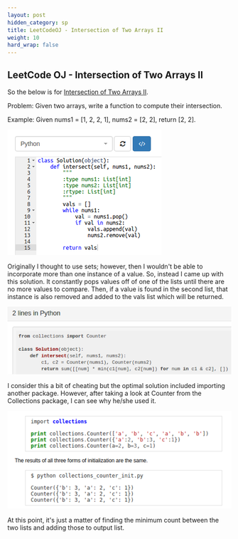 ```yaml
---
layout: post
hidden_category: sp
title: LeetCodeOJ - Intersection of Two Arrays II
weight: 10
hard_wrap: false
---
```


## LeetCode OJ - Intersection of Two Arrays II


So the below is for [Intersection of Two Arrays II](https://leetcode.com/problems/intersection-of-two-arrays-ii/).

Problem:
Given two arrays, write a function to compute their intersection.

Example:
Given nums1 = [1, 2, 2, 1], nums2 = [2, 2], return [2, 2].

![png](https://raw.githubusercontent.com/JonathanJohann/Research/master/_posts/Scratch_Pad/Pics/intersect_two_arrays_ii.png)

Originally I thought to use sets; however, then I wouldn't be able to incorporate more than one instance of a value. So, instead I came up with this solution. It constantly pops values off of one of the lists until there are no more values to compare. Then, if a value is found in the second list, that instance is also removed and added to the vals list which will be returned.

![png](https://raw.githubusercontent.com/JonathanJohann/Research/master/_posts/Scratch_Pad/Pics/optimal_intersect_two_arrays_ii.png)

I consider this a bit of cheating but the optimal solution included importing another package. However, after taking a look at Counter from the Collections package, I can see why he/she used it.


![png](https://raw.githubusercontent.com/JonathanJohann/Research/master/_posts/Scratch_Pad/Pics/collections_counter.png)

At this point, it's just a matter of finding the minimum count between the two lists and adding those to output list.
